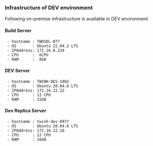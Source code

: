 ### **Infrastructure of DEV environment**
 
Following on-premise infrastructure is available in DEV environment

#### **Build Server**
     - hostname : TWDSDL-077
	 - OS       : Ubuntu 22.04.2 LTS
	 - IPAddress: 172.16.8.234
	 - CPU      :  6CPU
	 - RAM      :  8GB
	 
	 
#### **DEV Server**
     - hostname : TWINH-DES-1002
	 - OS       : Ubuntu 20.04.6 LTS
	 - IPAddress: 172.16.22.22 
	 - CPU      : 12 CPU
	 - RAM      : 32GB
	 
#### **Dev Replica Server**
     - hostname : twinh-des-0977
	 - OS       : Ubuntu 20.04.6 LTS
	 - IPAddress: 172.16.22.16
	 - CPU      : 12 CPU
	 - RAM      : 16GB